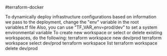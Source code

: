 #terraform-docker


To dynamically deploy infrastructure configurations based on information we pass to the deployment, change the "env" variable in the root variables.tf file
Also, you can use "TF_VAR_env=prod/dev" to set a system environmental variable
To create new workspace or select or delete existing workspaces, do the following:
terraform workspace new dev/prod
terraform workspace select dev/prod
terraform workspace list
terraform workspace delete dev/prod

